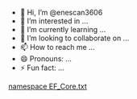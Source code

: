 - 👋 Hi, I’m @enescan3606
- 👀 I’m interested in ...
- 🌱 I’m currently learning ...
- 💞️ I’m looking to collaborate on ...
- 📫 How to reach me ...
- 😄 Pronouns: ...
- ⚡ Fun fact: ...

<!---
enescan3606/enescan3606 is a ✨ special ✨ repository because its `README.md` (this file) appears on your GitHub profile.
You can click the Preview link to take a look at your changes.
--->
[namespace EF_Core.txt](https://github.com/enescan3606/enescan3606/files/14500217/namespace.EF_Core.txt)
